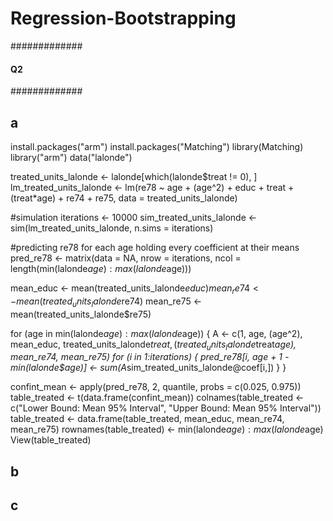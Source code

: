 # Regression-Bootstrapping
#############
#### Q2 #####
#############

## a ##

install.packages("arm")
install.packages("Matching")
library(Matching)
library("arm")
data("lalonde")

treated_units_lalonde <- lalonde[which(lalonde$treat != 0), ]
lm_treated_units_lalonde <- lm(re78 ~ age + (age^2) + educ + treat + (treat*age) + re74 + re75, data = treated_units_lalonde)

#simulation
iterations <- 10000
sim_treated_units_lalonde <- sim(lm_treated_units_lalonde, n.sims = iterations)

#predicting re78 for each age holding every coefficient at their means
pred_re78 <- matrix(data = NA, nrow = iterations, ncol = length(min(lalonde$age):max(lalonde$age)))

mean_educ <- mean(treated_units_lalonde$educ)
mean_re74 <- mean(treated_units_lalonde$re74)
mean_re75 <- mean(treated_units_lalonde$re75)

for (age in min(lalonde$age):max(lalonde$age)) {
  A <- c(1, age, (age^2), mean_educ, treated_units_lalonde$treat, (treated_units_lalonde$treat*age), mean_re74, mean_re75)
  for (i in 1:iterations) {
    pred_re78[i, age + 1 - min(lalonde$age)] <- sum(A*sim_treated_units_lalonde@coef[i,])
  }
}

confint_mean <- apply(pred_re78, 2, quantile, probs = c(0.025, 0.975))
table_treated <- t(data.frame(confint_mean))
colnames(table_treated <- c("Lower Bound: Mean 95% Interval", "Upper Bound: Mean 95% Interval"))
  table_treated <- data.frame(table_treated, mean_educ, mean_re74, mean_re75)
  rownames(table_treated) <- min(lalonde$age):max(lalonde$age)
  View(table_treated)

## b ##

## c ##

